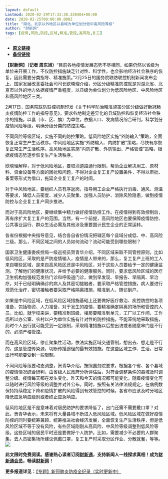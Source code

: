 ```yaml
---
layout: default
Lastmod: 2020-02-29T17:33:38.330404+00:00
date: 2020-02-25T00:00:00.000Z
title: "湖北、北京以外地区以县域为单位划分低中高风险等级"
author: "财新网"
tags: [疫情,风险,防控,区域,精准,管控,高风险,复工]
---
```


* [**原文链接**](http://www.caixin.com/2020-02-25/101520264.html)
* [**备份链接**](http://archive.is/pxIWM)


**【财新网】（记者 周东旭）**“目前各地疫情发展态势不尽相同，如果仍然以省级为单位来开展工作，不仅防控措施缺乏针对性、科学性，也会影响经济社会秩序的恢复，因此需要分类指导、精准施策。”2月25日的国务院联防联控机制新闻发布会上，国家发展改革委社会司司长欧晓理介绍，分区分级精准防控就是对湖北省、北京市以外的地方依据疫情严重程度，以县级为单位划分为低风险地区、中风险地区和高风险地区三类。

2月17日，国务院联防联控机制印发《关于科学防治精准施策分区分级做好新冠肺炎疫情防控工作的指导意见》，要求各地制定差异化的县域防控和恢复经济社会秩序的措施，以县（市、区、旗）为单位，依据人口、发病情况综合研判，科学划分疫情风险等级，明确分级分类的防控策略。

不同风险等级区域，实施不同的防控策略。低风险地区实施“外防输入”策略，全面恢复正常生产生活秩序。中风险地区实施“外防输入、内防扩散”策略，尽快有序恢复正常生产生活秩序。高风险地区实施“内防扩散、外防输出、严格管控”策略，根据疫情态势逐步恢复生产生活秩序。

欧晓理解释，对于低风险地区，要取消道路通行限制，帮助企业解决用工、原材料、资金设备等方面的困扰和问题，不得对企业复工复产设置条件，不得以审批、备案等形式为借口，拖延企业复工复产的时间。

对于中风险地区，要组织人员有序返岗，指导用工企业严格执行消毒、通风、测温等要求，降低人员密度、减少人员聚集、加强人员防护、消除风险隐患，做到疫情防控与企业复工复产同步推进。

而对于高风险地区，要继续集中精力做好疫情防控工作。在疫情得到有效控制后，再有序扩大复工复产的范围。当然，有一个前提，高风险地区也要保障疫情防控、公共事业运行、群众生活必需及其他涉及重要国计民生企业的正常运转。

各省份根据中央指导意见，结合各自省份情况把辖区每个县域分成低、中、高风险三级。那么，不同区域之间的人员如何流动？流动可能受到哪些限制？

国家卫生健康委疾控局一级巡视员贺青华介绍，不同区域采取不同管控原则，比如低风险区，采取的是严防疫情输入，疫情是人带来的，那么，复工复产上班的工人来自哪些区域，是来自高风险区还是中风险区，对于这些人员要给予一定的健康监测，了解他们的健康状况，并给予必要的健康服务。同时，要求低风险区域的医疗卫生机构加强规范发热门诊和呼吸道门诊，做到早发现、早报告、早隔离、早治疗。对于已经明确确诊的病人及其密切接触者，要采取严格管控措施，病人要进行规范化治疗，密切接触者要采取严格隔离措施，精准到人、随访到户。

如果是中风险区域，在低风险区域措施基础上还要做好医疗救治、疾控防控的各项准备，包括物资、人力准备，对于发生的疫情，要精准确定隔离的场所和管控的人员。比如，就学校来讲，要精准到班级，楼房要精准到单元，工厂以工作间、工作场所以办公室、农村以户为单位实施有针对性的防控措施，不能笼统地采取措施，此时个人出行就可能受到一定限制，采取精准措施以后想出访或者随意串门是不行的，必须严格管控。

而在高风险区域，停止聚集性活动，依法实施区域交通管制，想出去、想走是不行的，这是管控传染源，切断传播途径的最有效措施。在这些区域工作、生活，日常出行可能要受到一些限制。

不同风险等级要动态调整，贺青华介绍，按照国务院要求，根据各个省、各个县域的疫情情况综合研判，由省级人民政府分析评估后，对符合调整条件的县域及时调整分级。疫情每天都在发生变化，昨天和今天的情况都可能变化，随着疫情变化可以随时进行风险等级的调整并对外公布。同时，按照有关法律法规规定，在病例数保持持续稳定下降和疫情扩散的风险得到有效管控的时候，各省市应该及时分地区降低应急响应级别或者终止应急响应。

低风险地区是不是意味着对居民防护的要求降低了，出门还需不需要戴口罩？对此，贺青华表示，未来将有大量县域不断进入低风险区域。低风险区域在做好疫情防控的同时要统筹兼顾、统筹推进社会经济发展，全面恢复生产生活秩序，但是低风险区域不等于没有风险，有些区域刚刚从高风险、中风险等级调整到低风险等级，这些区域的居民平时还是要做好个人防护。比如，需要减少不必要的人群聚集，去人员密集场所建议佩戴口罩，复工复产时采取分区作业、分散就餐，等等。[![](/images/post/d02a42d9cb3dec9320e5f550278911c7.ico)](http://www.caixin.com/2020-02-25/101520264.html)

**此文限时免费阅读。感谢热心读者订阅[财新通](http://mall.caixin.com/mall/web/product/product.html?id=733&originReferrer=appfree&channelSource=appfree)，支持新闻人一线探求真相！成为[财新通会员](http://mall.caixin.com/mall/web/list/list.html?type=127&originReferrer=appfree&channelSource=appfree)，畅读[财新网](https://datayi.cn/1lnZaaidYRRn)！**

**更多报道详见：**[【专题】新冠肺炎防疫全纪录（实时更新中）](http://m.app.caixin.com/m_topic_detail/1473.html)

